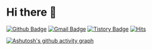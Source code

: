 # Hi there 👋

[![Github Badge](https://img.shields.io/badge/-DarkKaiser-grey?style=flat&logo=github&logoColor=white&link=https://github.com/DarkKaiser/)](https://www.github.com/DarkKaiser/) 
[![Gmail Badge](https://img.shields.io/badge/-darkkaiser@gmail.com-c14438?style=flat&logo=Gmail&logoColor=white&link=mailto:darkkaiser@gmail.com)](mailto:darkkaiser@gmail.com) 
[![Tistory Badge](https://img.shields.io/badge/Tech%20Blog-yellow?style=flat&logoColor=white)](http://www.darkkaiser.com/)
[![Hits](https://hits.seeyoufarm.com/api/count/incr/badge.svg?url=https%3A%2F%2Fgithub.com%2FDarkKaiser%2Fhit-counter&count_bg=%2379C83D&title_bg=%23555555&icon=&icon_color=%23E7E7E7&title=hits&edge_flat=false)](https://hits.seeyoufarm.com)

<!--
**DarkKaiser/DarkKaiser** is a ✨ _special_ ✨ repository because its `README.md` (this file) appears on your GitHub profile.

Here are some ideas to get you started:

- 🔭 I’m currently working on ...
- 🌱 I’m currently learning ...
- 👯 I’m looking to collaborate on ...
- 🤔 I’m looking for help with ...
- 💬 Ask me about ...
- 📫 How to reach me: ...
- 😄 Pronouns: ...
- ⚡ Fun fact: ...
-->

[![Ashutosh's github activity graph](https://github-readme-activity-graph.vercel.app/graph?username=DarkKaiser&theme=nord)](https://github.com/DarkKaiser/github-readme-activity-graph)
